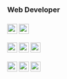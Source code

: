 <h3>Web Developer<h3/>
<div>
  <p>
    <img src="https://img.shields.io/badge/spring%20boot-6DB33F?style=for-the-badge&logo=springboot&logoColor=white" height="23"/>
    <img src="https://img.shields.io/badge/nestjs-E0234E?style=for-the-badge&logo=nestjs&logoColor=white" height="23"/>
  </p>
  <p>
    <img src="https://img.shields.io/badge/aws-232F3E?style=for-the-badge&logo=amazonwebservices&logoColor=white" height="23"/>
    <img src="https://img.shields.io/badge/docker-2496ed?style=for-the-badge&logo=docker&logoColor=white" height="23"/>
    <img src="https://img.shields.io/badge/github%20actions-2088FF?style=for-the-badge&logo=githubactions&logoColor=white" height="23"/>
  </p>
  <p>
    <img src="https://img.shields.io/badge/mysql-4479A1?style=for-the-badge&logo=mysql&logoColor=white" height="23"/>
    <img src="https://img.shields.io/badge/redis-FF4438?style=for-the-badge&logo=redis&logoColor=white" height="23"/>
    <img src="https://img.shields.io/badge/linux%20server-FCC624?style=for-the-badge&logo=linux&logoColor=black" height="23"/>
  </p>
</div>
